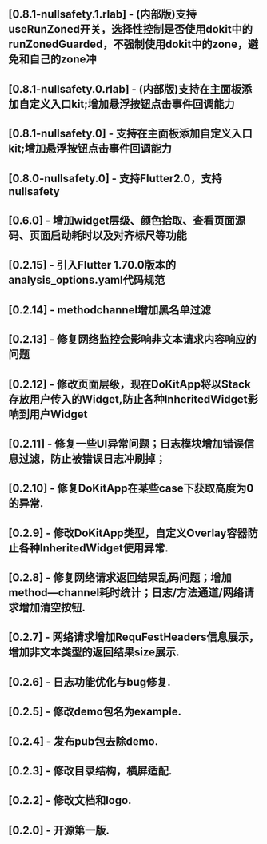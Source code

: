 ## [0.8.1-nullsafety.1.rlab] - (内部版)支持useRunZoned开关，选择性控制是否使用dokit中的runZonedGuarded，不强制使用dokit中的zone，避免和自己的zone冲
## [0.8.1-nullsafety.0.rlab] - (内部版)支持在主面板添加自定义入口kit;增加悬浮按钮点击事件回调能力 
## [0.8.1-nullsafety.0] - 支持在主面板添加自定义入口kit;增加悬浮按钮点击事件回调能力
## [0.8.0-nullsafety.0] - 支持Flutter2.0，支持nullsafety
## [0.6.0] - 增加widget层级、颜色拾取、查看页面源码、页面启动耗时以及对齐标尺等功能
## [0.2.15] - 引入Flutter 1.70.0版本的analysis_options.yaml代码规范
## [0.2.14] - methodchannel增加黑名单过滤
## [0.2.13] - 修复网络监控会影响非文本请求内容响应的问题
## [0.2.12] - 修改页面层级，现在DoKitApp将以Stack存放用户传入的Widget,防止各种InheritedWidget影响到用户Widget
## [0.2.11] - 修复一些UI异常问题；日志模块增加错误信息过滤，防止被错误日志冲刷掉；
## [0.2.10] - 修复DoKitApp在某些case下获取高度为0的异常.
## [0.2.9] - 修改DoKitApp类型，自定义Overlay容器防止各种InheritedWidget使用异常.
## [0.2.8] - 修复网络请求返回结果乱码问题；增加method—channel耗时统计；日志/方法通道/网络请求增加清空按钮.
## [0.2.7] - 网络请求增加RequFestHeaders信息展示，增加非文本类型的返回结果size展示.
## [0.2.6] - 日志功能优化与bug修复.
## [0.2.5] - 修改demo包名为example.
## [0.2.4] - 发布pub包去除demo.
## [0.2.3] - 修改目录结构，横屏适配.
## [0.2.2] - 修改文档和logo.
## [0.2.0] - 开源第一版.
